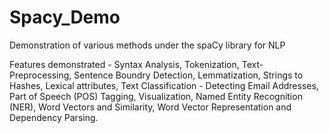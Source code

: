 # Spacy_Demo

Demonstration of various methods under the spaCy library for NLP

Features demonstrated - Syntax Analysis, Tokenization, Text-Preprocessing, Sentence Boundry Detection, Lemmatization, Strings to Hashes, Lexical attributes, 
Text Classification - Detecting Email Addresses, Part of Speech (POS) Tagging, Visualization, Named Entity Recognition (NER), Word Vectors and Similarity, 
Word Vector Representation and Dependency Parsing.
